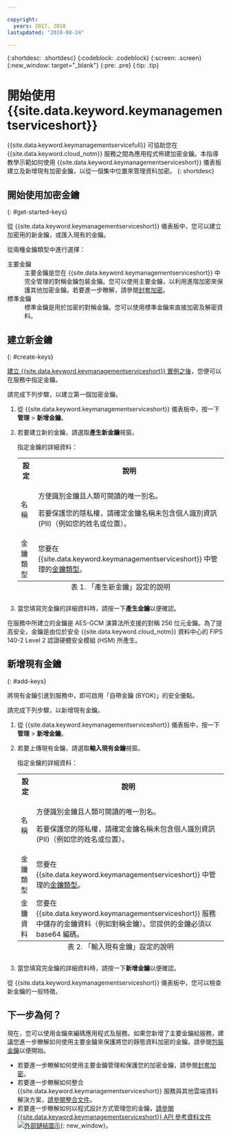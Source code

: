 ```yaml
---

copyright:
  years: 2017, 2018
lastupdated: "2018-08-24"

---
```


{:shortdesc: .shortdesc}
{:codeblock: .codeblock}
{:screen: .screen}
{:new_window: target="_blank"}
{:pre: .pre}
{:tip: .tip}

# 開始使用 {{site.data.keyword.keymanagementserviceshort}}

{{site.data.keyword.keymanagementservicefull}} 可協助您在 {{site.data.keyword.cloud_notm}} 服務之間為應用程式佈建加密金鑰。本指導教學示範如何使用 {{site.data.keyword.keymanagementserviceshort}} 儀表板建立及新增現有加密金鑰，以從一個集中位置來管理資料加密。
{: shortdesc}

## 開始使用加密金鑰
{: #get-started-keys}

從 {{site.data.keyword.keymanagementserviceshort}} 儀表板中，您可以建立加密用的新金鑰，或匯入現有的金鑰。 

從兩種金鑰類型中進行選擇：

<dl>
  <dt>主要金鑰</dt>
    <dd>主要金鑰是您在 {{site.data.keyword.keymanagementserviceshort}} 中完全管理的對稱金鑰包裝金鑰。您可以使用主要金鑰，以利用進階加密來保護其他加密金鑰。若要進一步瞭解，請參閱<a href="/docs/services/key-protect/concepts/envelope-encryption.html">封套加密</a>。</dd>
  <dt>標準金鑰</dt>
    <dd>標準金鑰是用於加密的對稱金鑰。您可以使用標準金鑰來直接加密及解密資料。</dd>
</dl>

## 建立新金鑰
{: #create-keys}

[建立 {{site.data.keyword.keymanagementserviceshort}} 實例之後](https://console.ng.bluemix.net/catalog/services/key-protect/?taxonomyNavigation=apps)，您便可以在服務中指定金鑰。 

請完成下列步驟，以建立第一個加密金鑰。 

1. 從 {{site.data.keyword.keymanagementserviceshort}} 儀表板中，按一下**管理** &gt; **新增金鑰**。
2. 若要建立新的金鑰，請選取**產生新金鑰**視窗。

    指定金鑰的詳細資料：
    

    <table>
      <tr>
        <th>設定</th>
        <th>說明</th>
      </tr>
      <tr>
        <td>名稱</td>
        <td>
          <p>方便識別金鑰且人類可閱讀的唯一別名。</p>
          <p>若要保護您的隱私權，請確定金鑰名稱未包含個人識別資訊 (PII)（例如您的姓名或位置）。</p>
        </td>
      </tr>
      <tr>
        <td>金鑰類型</td>
        <td>您要在 {{site.data.keyword.keymanagementserviceshort}} 中管理的<a href="/docs/services/key-protect/concepts/envelope-encryption.html#key-types">金鑰類型</a>。</td>
      </tr>
      <caption style="caption-side:bottom;">表 1. 「產生新金鑰」設定的說明</caption>
    </table>

3. 當您填寫完金鑰的詳細資料時，請按一下**產生金鑰**以便確認。 

在服務中所建立的金鑰是 AES-GCM 演算法所支援的對稱 256 位元金鑰。為了提高安全，金鑰是由位於安全 {{site.data.keyword.cloud_notm}} 資料中心的 FIPS 140-2 Level 2 認證硬體安全模組 (HSM) 所產生。 

## 新增現有金鑰
{: #add-keys}

將現有金鑰引進到服務中，即可啟用「自帶金鑰 (BYOK)」的安全優點。 

請完成下列步驟，以新增現有金鑰。

1. 從 {{site.data.keyword.keymanagementserviceshort}} 儀表板中，按一下**管理** &gt; **新增金鑰**。
2. 若要上傳現有金鑰，請選取**輸入現有金鑰**視窗。

    指定金鑰的詳細資料：

    <table>
      <tr>
        <th>設定</th>
        <th>說明</th>
      </tr>
      <tr>
        <td>名稱</td>
        <td>
          <p>方便識別金鑰且人類可閱讀的唯一別名。</p>
          <p>若要保護您的隱私權，請確定金鑰名稱未包含個人識別資訊 (PII)（例如您的姓名或位置）。</p>
        </td>
      </tr>
      <tr>
        <td>金鑰類型</td>
        <td>您要在 {{site.data.keyword.keymanagementserviceshort}} 中管理的<a href="/docs/services/key-protect/concepts/envelope-encryption.html#key-types">金鑰類型</a>。</td>
      </tr>
      <tr>
        <td>金鑰資料</td>
        <td>您要在 {{site.data.keyword.keymanagementserviceshort}} 服務中儲存的金鑰資料（例如對稱金鑰）。您提供的金鑰必須以 base64 編碼。</td>
      </tr>
      <caption style="caption-side:bottom;">表 2. 「輸入現有金鑰」設定的說明</caption>
    </table>

3. 當您填寫完金鑰的詳細資料時，請按一下**新增金鑰**以便確認。 

從 {{site.data.keyword.keymanagementserviceshort}} 儀表板中，您可以檢查新金鑰的一般特徵。 

## 下一步為何？

現在，您可以使用金鑰來編碼應用程式及服務。如果您新增了主要金鑰給服務，建議您進一步瞭解如何使用主要金鑰來保護將您的靜態資料加密的金鑰。請參閱[包裝金鑰](/docs/services/key-protect/wrap-keys.html)以便開始。

- 若要進一步瞭解如何使用主要金鑰管理和保護您的加密金鑰，請參閱[封套加密](/docs/services/key-protect/concepts/envelope-encryption.html)。
- 若要進一步瞭解如何整合 {{site.data.keyword.keymanagementserviceshort}} 服務與其他雲端資料解決方案，[請參閱整合文件](/docs/services/key-protect/integrations/integrate-services.html)。
- 若要進一步瞭解如何以程式設計方式管理您的金鑰，[請參閱 {{site.data.keyword.keymanagementserviceshort}} API 參考資料文件 ![外部鏈結圖示](../../icons/launch-glyph.svg "外部鏈結圖示")](https://console.bluemix.net/apidocs/key-protect){: new_window}。
